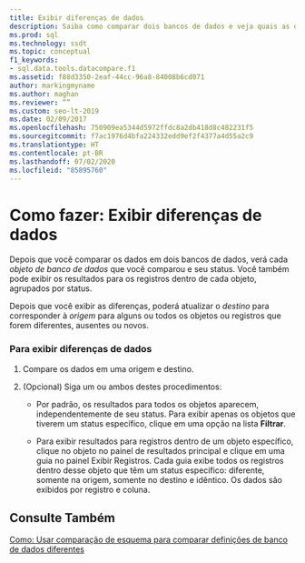 ```yaml
---
title: Exibir diferenças de dados
description: Saiba como comparar dois bancos de dados e veja quais as diferenças entre os objetos de banco de dados deles. Confira como exibir registros em objetos e como filtrar a exibição.
ms.prod: sql
ms.technology: ssdt
ms.topic: conceptual
f1_keywords:
- sql.data.tools.datacompare.f1
ms.assetid: f88d3350-2eaf-44cc-96a8-84008b6cd071
author: markingmyname
ms.author: maghan
ms.reviewer: “”
ms.custom: seo-lt-2019
ms.date: 02/09/2017
ms.openlocfilehash: 750909ea5344d5972ffdc8a2db418d8c482231f5
ms.sourcegitcommit: f7ac1976d4bfa224332edd9ef2f4377a4d55a2c9
ms.translationtype: HT
ms.contentlocale: pt-BR
ms.lasthandoff: 07/02/2020
ms.locfileid: "85895760"
---
```

# <a name="how-to-view-data-differences"></a>Como fazer: Exibir diferenças de dados

Depois que você comparar os dados em dois bancos de dados, verá cada *objeto de banco de dados* que você comparou e seu status. Você também pode exibir os resultados para os registros dentro de cada objeto, agrupados por status.  
  
Depois que você exibir as diferenças, poderá atualizar o *destino* para corresponder à *origem* para alguns ou todos os objetos ou registros que forem diferentes, ausentes ou novos.  
  
### <a name="to-view-data-differences"></a>Para exibir diferenças de dados  
  
1.  Compare os dados em uma origem e destino.  
  
2.  (Opcional) Siga um ou ambos destes procedimentos:  
  
    -   Por padrão, os resultados para todos os objetos aparecem, independentemente de seu status. Para exibir apenas os objetos que tiverem um status específico, clique em uma opção na lista **Filtrar**.  
  
    -   Para exibir resultados para registros dentro de um objeto específico, clique no objeto no painel de resultados principal e clique em uma guia no painel Exibir Registros. Cada guia exibe todos os registros dentro desse objeto que têm um status específico: diferente, somente na origem, somente no destino e idêntico. Os dados são exibidos por registro e coluna.  
  
## <a name="see-also"></a>Consulte Também  
[Como: Usar comparação de esquema para comparar definições de banco de dados diferentes](../ssdt/how-to-use-schema-compare-to-compare-different-database-definitions.md)  
  
